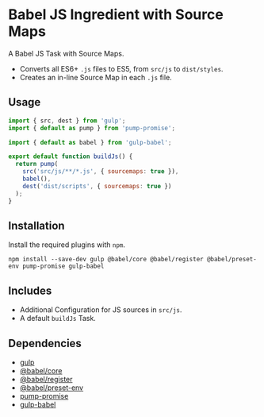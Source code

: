 Babel JS Ingredient with Source Maps
================================================================================

A Babel JS Task with Source Maps.

- Converts all ES6+ `.js` files to ES5, from `src/js` to `dist/styles`.
- Creates an in-line Source Map in each `.js` file.

Usage
--------------------------------------------------------------------------------

```javascript
import { src, dest } from 'gulp';
import { default as pump } from 'pump-promise';	

import { default as babel } from 'gulp-babel';

export default function buildJs() {
  return pump(
    src('src/js/**/*.js', { sourcemaps: true }),
    babel(),
    dest('dist/scripts', { sourcemaps: true })
  );
}
```

Installation
--------------------------------------------------------------------------------

Install the required plugins with `npm`.

`npm install --save-dev gulp @babel/core @babel/register @babel/preset-env pump-promise gulp-babel`

Includes
--------------------------------------------------------------------------------

- Additional Configuration for JS sources in `src/js`.
- A default `buildJs` Task.

Dependencies
--------------------------------------------------------------------------------

- [gulp](https://www.npmjs.com/package/gulp)
- [@babel/core](https://www.npmjs.com/package/@babel/core)
- [@babel/register](https://www.npmjs.com/package/@babel/register)
- [@babel/preset-env](https://www.npmjs.com/package/@babel/preset-env)
- [pump-promise](https://www.npmjs.com/package/pump-promise)
- [gulp-babel](https://www.npmjs.com/package/gulp-babel)
